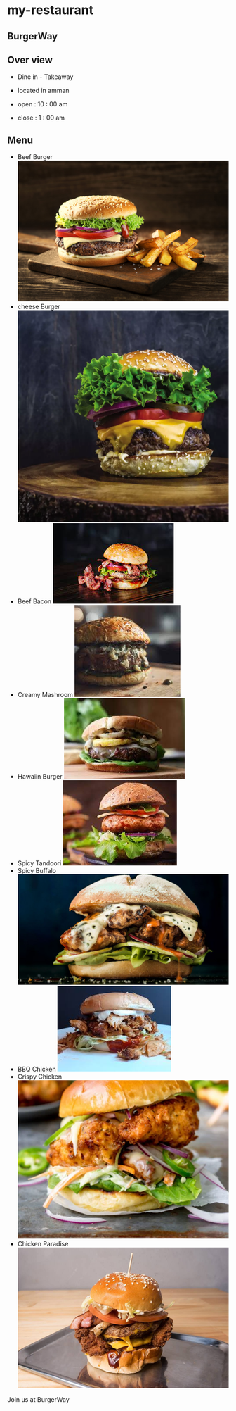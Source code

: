 # my-restaurant

## BurgerWay

## Over view

* Dine in - Takeaway

* located in amman

* open : 10 : 00 am

* close : 1 : 00 am

## Menu  

* Beef Burger ![Beef Burger](beef-burger.jpg)
* cheese Burger ![cheese Burger](cheese%20Burger.webp)
* Beef Bacon ![Beef Bacon](Beef%20Bacon.jpg)
* Creamy Mashroom ![Creamy Mashroom ](Creamy%20Mashroom.jpg)
* Hawaiin Burger ![ Hawaiin Burger](Hawaiin%20Burger.jpg)
* Spicy Tandoori ![Spicy Tandoori](Spicy%20Tandoori.jpg)
* Spicy Buffalo ![ Spicy Buffalo](Spicy%20Buffalo.jpg)
* BBQ Chicken ![BBQ Chicken](BBQ%20Chicken.jpg)
* Crispy Chicken ![Crispy Chicken](Crispy%20Chicken.webp)
* Chicken Paradise ![Chicken Paradise](Chicken%20Paradise.jpg)

 Join us at BurgerWay
